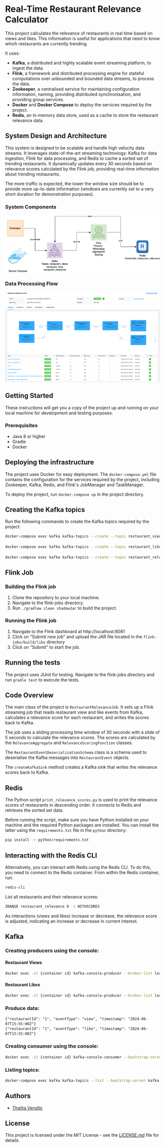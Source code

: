 # Real-Time Restaurant Relevance Calculator

This project calculates the relevance of restaurants in real time based on views and likes.
This information is useful for applications that need to know which restaurants are currently trending.

It uses:
* **Kafka**, a distributed and highly scalable event streaming platform, to ingest the data.
* **Flink**, a framework and distributed processing engine for stateful computations over unbounded and bounded data streams, to process the data.
* **Zookeeper**, a centralised service for maintaining configuration information, naming, providing distributed synchronisation, and providing group services.
* **Docker** and **Docker Compose** to deploy the services required by the project.
* **Redis**, an in-memory data store, used as a cache to store the restaurant relevance data.

## System Design and Architecture
This system is designed to be scalable and handle high velocity data streams. It leverages state-of-the-art streaming technology: Kafka for data ingestion, Flink for data processing, and Redis to cache a sorted set of trending restaurants.
It dynamically updates every 30 seconds based on relevance scores calculated by the Flink job, providing real-time information about trending restaurants.

The more traffic is expected, the lower the window size should be to provide more up-to-date information (windows are currently set to a very short duration for demonstration purposes).

### System Components
![architecture.png](assets%2Fimages%2Farchitecture.png)

### Data Processing Flow
![flink.png](assets/images/flink.png)

## Getting Started

These instructions will get you a copy of the project up and running on your local machine for development and testing purposes.

### Prerequisites

- Java 8 or higher
- Gradle
- Docker

## Deploying the infrastructure

The project uses Docker for easy deployment. The `docker-compose.yml` file contains the configuration for the services required by the project, including Zookeeper, Kafka, Redis, and Flink's JobManager and TaskManager.

To deploy the project, run `docker-compose up` in the project directory.

## Creating the Kafka topics
Run the following commands to create the Kafka topics required by the project:
```bash
docker-compose exec kafka kafka-topics --create --topic restaurant_views --partitions 1 --replication-factor 1 --bootstrap-server kafka:9092

docker-compose exec kafka kafka-topics --create --topic restaurant_likes --partitions 1 --replication-factor 1 --bootstrap-server kafka:9092

docker-compose exec kafka kafka-topics --create --topic restaurant_relevance --partitions 1 --replication-factor 1 --bootstrap-server kafka:9092
```    

## Flink Job

### Building the Flink job
1. Clone the repository to your local machine.
2. Navigate to the flink-jobs directory.
3. Run `./gradlew clean shadowJar` to build the project.

### Running the Flink job
1. Navigate to the Flink dashboard at http://localhost:8081
2. Click on "Submit new job" and upload the JAR file located in the `flink-jobs/build/libs` directory
3. Click on "Submit" to start the job.

## Running the tests

The project uses JUnit for testing. Navigate to the flink-jobs directory and run `gradle test` to execute the tests.

## Code Overview

The main class of the project is `RestaurantRelevanceJob`. It sets up a Flink streaming job that reads restaurant view and like events from Kafka, calculates a relevance score for each restaurant, and writes the scores back to Kafka.

The job uses a sliding processing time window of 30 seconds with a slide of 5 seconds to calculate the relevance scores. The scores are calculated by the `RelevanceAggregate` and `RelevanceScoringFunction` classes.

The `RestaurantEventDeserializationSchema` class is a schema used to deserialise the Kafka messages into `RestaurantEvent` objects.

The `createKafkaSink` method creates a Kafka sink that writes the relevance scores back to Kafka.

## Redis

The Python script `print_relevance_scores.py` is used to print the relevance scores of restaurants in descending order. It connects to Redis and retrieves the sorted set data.

Before running the script, make sure you have Python installed on your machine and the required Python packages are installed. You can install the latter using the `requirements.txt` file in the `python` directory:

```bash
pip install -r python/requirements.txt
```

## Interacting with the Redis CLI
Alternatively, you can interact with Redis using the Redis CLI. To do this, you need to connect to the Redis container.
From within the Redis container, run:

```bash
redis-cli
```
List all restaurants and their relevance scores:

```bash
ZRANGE restaurant_relevance 0 -1 WITHSCORES
```

As interactions (views and likes) increase or decrease, the relevance score is adjusted, indicating an increase or decrease in current interest.

## Kafka

### Creating producers using the console:
#### Restaurant Views
```bash
docker exec -it {container id} kafka-console-producer --broker-list localhost:9092 --topic restaurant_views
```
#### Restaurant Likes
```bash
docker exec -it {container id} kafka-console-producer --broker-list localhost:9092 --topic restaurant_likes
```
### Produce data:

```
{"restaurantId": "1", "eventType": "view", "timestamp": "2024-06-07T15:55:00Z"}
{"restaurantId": "1", "eventType": "like", "timestamp": "2024-06-07T15:55:00Z"}
```

### Creating consumer using the console:

```bash
docker exec -it {container id} kafka-console-consumer --bootstrap-server localhost:9092 --topic restaurant_relevance --from-beginning
```

### Listing topics:

```bash
docker-compose exec kafka kafka-topics --list --bootstrap-server kafka:9092
```

## Authors

- [Thalita Vergilio](https://github.com/tvergilio)

## License

This project is licensed under the MIT License - see the [LICENSE.md](LICENSE.md) file for details.

